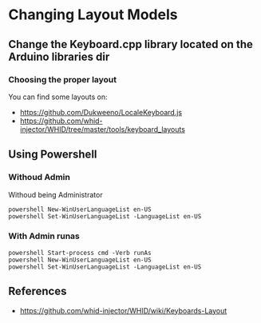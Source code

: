 # Changing Layout Models

## Change the Keyboard.cpp library located on the Arduino libraries dir

### Choosing the proper layout

You can find some layouts on:
 - https://github.com/Dukweeno/LocaleKeyboard.js
 - https://github.com/whid-injector/WHID/tree/master/tools/keyboard_layouts


## Using Powershell


### Withoud Admin

Withoud being Administrator

```
powershell New-WinUserLanguageList en-US
powershell Set-WinUserLanguageList -LanguageList en-US
```


### With Admin runas

```
powershell Start-process cmd -Verb runAs
powershell New-WinUserLanguageList en-US
powershell Set-WinUserLanguageList -LanguageList en-US

```

## References

 - https://github.com/whid-injector/WHID/wiki/Keyboards-Layout
